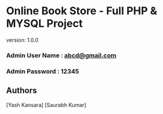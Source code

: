 # Online Book Store - Full PHP & MYSQL Project

version: 1.0.0

### Admin User Name : abcd@gmail.com

### Admin Password : 12345

## Authors

[Yash Kansara]
[Saurabh Kumar]
